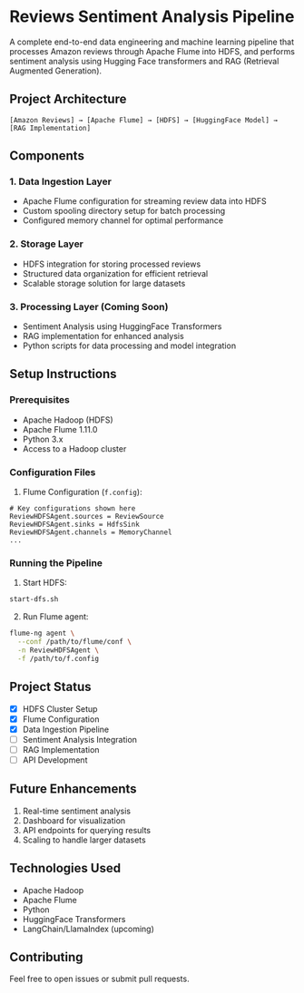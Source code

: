 # Reviews Sentiment Analysis Pipeline

A complete end-to-end data engineering and machine learning pipeline that processes Amazon reviews through Apache Flume into HDFS, and performs sentiment analysis using Hugging Face transformers and RAG (Retrieval Augmented Generation).

## Project Architecture
```ascii
[Amazon Reviews] → [Apache Flume] → [HDFS] → [HuggingFace Model] → [RAG Implementation]
```

## Components

### 1. Data Ingestion Layer
- Apache Flume configuration for streaming review data into HDFS
- Custom spooling directory setup for batch processing
- Configured memory channel for optimal performance

### 2. Storage Layer
- HDFS integration for storing processed reviews
- Structured data organization for efficient retrieval
- Scalable storage solution for large datasets

### 3. Processing Layer (Coming Soon)
- Sentiment Analysis using HuggingFace Transformers
- RAG implementation for enhanced analysis
- Python scripts for data processing and model integration

## Setup Instructions

### Prerequisites
- Apache Hadoop (HDFS)
- Apache Flume 1.11.0
- Python 3.x
- Access to a Hadoop cluster

### Configuration Files
1. Flume Configuration (`f.config`):
```properties
# Key configurations shown here
ReviewHDFSAgent.sources = ReviewSource
ReviewHDFSAgent.sinks = HdfsSink
ReviewHDFSAgent.channels = MemoryChannel
...
```

### Running the Pipeline
1. Start HDFS:
```bash
start-dfs.sh
```

2. Run Flume agent:
```bash
flume-ng agent \
  --conf /path/to/flume/conf \
  -n ReviewHDFSAgent \
  -f /path/to/f.config
```

## Project Status
- [x] HDFS Cluster Setup
- [x] Flume Configuration
- [x] Data Ingestion Pipeline
- [ ] Sentiment Analysis Integration
- [ ] RAG Implementation
- [ ] API Development

## Future Enhancements
1. Real-time sentiment analysis
2. Dashboard for visualization
3. API endpoints for querying results
4. Scaling to handle larger datasets

## Technologies Used
- Apache Hadoop
- Apache Flume
- Python
- HuggingFace Transformers
- LangChain/LlamaIndex (upcoming)

## Contributing
Feel free to open issues or submit pull requests.
